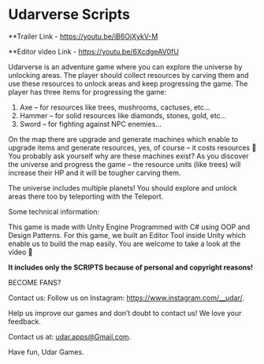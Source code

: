# Udarverse Scripts

**Trailer Link - https://youtu.be/iB6OjXykV-M

**Editor video Link - https://youtu.be/6XcdgeAV0fU



Udarverse is an adventure game where you can explore the universe by unlocking areas.
The player should collect resources by carving them and use these resources to unlock areas and keep progressing the game.
The player has three items for progressing the game:

1. Axe – for resources like trees, mushrooms, cactuses, etc…
2. Hammer – for solid resources like diamonds, stones, gold, etc…
3. Sword – for fighting against NPC enemies…

On the map there are upgrade and generate machines which enable to upgrade items and generate resources, yes, of course – it costs resources 🙂 
You probably ask yourself why are these machines exist? 
As you discover the universe and progress the game – the resource units (like trees) will increase their HP and it will be tougher carving them.

The universe includes multiple planets! You should explore and unlock areas there too by teleporting with the Teleport.

Some technical information:

This game is made with Unity Engine
Programmed with C# using OOP and Design Patterns.
For this game, we built an Editor Tool inside Unity which enable us to build the map easily. You are welcome to take a look at the video 🙂

**It includes only the SCRIPTS because of personal and copyright reasons!**
 
BECOME FANS? 

Contact us: Follow us on Instagram: https://www.instagram.com/__udar/.

Help us improve our games and don’t doubt to contact us! We love your feedback.

Contact us at: udar.apps@Gmail.com.

Have fun, Udar Games.
